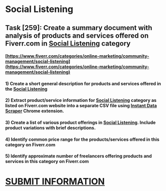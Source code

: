 # Social Listening
## Task [259]: Create a summary document with analysis of products and services offered on Fiverr.com in [Social Listening](https://www.fiverr.com/categories/online-marketing/community-management/social-listening) category
#### [https://www.fiverr.com/categories/online-marketing/community-management/social-listening](https://www.fiverr.com/categories/online-marketing/community-management/social-listening)
#### 1) Create a short general description for products and services offered in the [Social Listening](https://www.fiverr.com/categories/online-marketing/community-management/social-listening)
#### 2) Extract product/service information for [Social Listening](https://www.fiverr.com/categories/online-marketing/community-management/social-listening) category as listed on Fiverr.com website into a separate CSV file using [Instant Data Scraper](https://chrome.google.com/webstore/detail/instant-data-scraper/ofaokhiedipichpaobibbnahnkdoiiah) Chrome extension.
#### 3) Create a list of various product offerings in [Social Listening](https://www.fiverr.com/categories/online-marketing/community-management/social-listening). Include product variations with brief descriptions.
#### 4) Identify common price range for the products/services offered in this category on Fiverr.com
#### 5) Identify approximate number of freelancers offering products and services in this category on Fiverr.com

# [SUBMIT INFORMATION](https://forms.office.com/r/8AEKjkLxKG)
